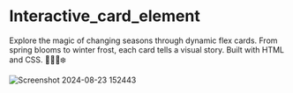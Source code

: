 # Interactive_card_element

Explore the magic of changing seasons through dynamic flex cards. From spring blooms to winter frost, each card tells a visual story. Built with HTML and CSS. 🌸🌞🍂❄️

![Screenshot 2024-08-23 152443](https://github.com/user-attachments/assets/358cf933-11e8-4dc3-ad30-de61f0792ba0)

